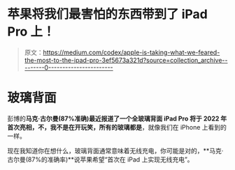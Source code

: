 # 苹果将我们最害怕的东西带到了 iPad Pro 上！

> 原文：<https://medium.com/codex/apple-is-taking-what-we-feared-the-most-to-the-ipad-pro-3ef5673a321d?source=collection_archive---------0----------------------->

# 玻璃背面

彭博的**马克·古尔曼(87%准确)**最近报道了一个全玻璃背面 **iPad Pro** 将于 2022 年首次亮相，不，我不是在开玩笑，所有的**玻璃都是**，就像我们在 iPhone 上看到的一样。

现在我知道你在想什么，玻璃背面通常意味着无线充电，你可能是对的，**马克·古尔曼(87%的准确率)**说苹果希望“首次在 iPad 上实现无线充电”。